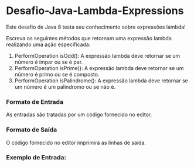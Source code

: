 # Desafio-Java-Lambda-Expressions

Este desafio de Java 8 testa seu conhecimento sobre expressões lambda!

Escreva os seguintes métodos que retornam uma expressão lambda realizando uma ação especificada:

1. PerformOperation isOdd(): A expressão lambda deve retornar se um número é ímpar ou se é par.
2. PerformOperation isPrime(): A expressão lambda deve retornar se um número é primo ou se é composto.
3. PerformOperation isPalindrome(): A expressão lambda deve retornar se um número é um palíndromo ou se não é.

### Formato de Entrada
As entradas são tratadas por um código fornecido no editor.

### Formato de Saída
O código fornecido no editor imprimirá as linhas de saída.

### Exemplo de Entrada:
